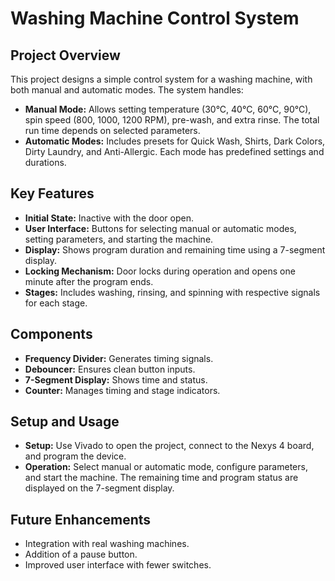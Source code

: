 <!DOCTYPE html>
<html lang="en">
<head>
    <meta charset="UTF-8">
    <meta name="viewport" content="width=device-width, initial-scale=1.0">
    <title>Washing Machine Control System</title>
</head>
<body>
    <h1>Washing Machine Control System</h1>
    <h2>Project Overview</h2>
    <p>This project designs a simple control system for a washing machine, with both manual and automatic modes. The system handles:</p>
    <ul>
        <li><strong>Manual Mode:</strong> Allows setting temperature (30°C, 40°C, 60°C, 90°C), spin speed (800, 1000, 1200 RPM), pre-wash, and extra rinse. The total run time depends on selected parameters.</li>
        <li><strong>Automatic Modes:</strong> Includes presets for Quick Wash, Shirts, Dark Colors, Dirty Laundry, and Anti-Allergic. Each mode has predefined settings and durations.</li>
    </ul>
    
  <h2>Key Features</h2>
    <ul>
        <li><strong>Initial State:</strong> Inactive with the door open.</li>
        <li><strong>User Interface:</strong> Buttons for selecting manual or automatic modes, setting parameters, and starting the machine.</li>
        <li><strong>Display:</strong> Shows program duration and remaining time using a 7-segment display.</li>
        <li><strong>Locking Mechanism:</strong> Door locks during operation and opens one minute after the program ends.</li>
        <li><strong>Stages:</strong> Includes washing, rinsing, and spinning with respective signals for each stage.</li>
    </ul>
    
  <h2>Components</h2>
    <ul>
        <li><strong>Frequency Divider:</strong> Generates timing signals.</li>
        <li><strong>Debouncer:</strong> Ensures clean button inputs.</li>
        <li><strong>7-Segment Display:</strong> Shows time and status.</li>
        <li><strong>Counter:</strong> Manages timing and stage indicators.</li>
    </ul>
    
  <h2>Setup and Usage</h2>
    <ul>
        <li><strong>Setup:</strong> Use Vivado to open the project, connect to the Nexys 4 board, and program the device.</li>
        <li><strong>Operation:</strong> Select manual or automatic mode, configure parameters, and start the machine. The remaining time and program status are displayed on the 7-segment display.</li>
    </ul>
    
  <h2>Future Enhancements</h2>
    <ul>
        <li>Integration with real washing machines.</li>
        <li>Addition of a pause button.</li>
        <li>Improved user interface with fewer switches.</li>
    </ul>
</body>
</html>
